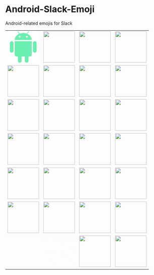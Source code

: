 # Android-Slack-Emoji
Android-related emojis for Slack

|  |  |  |  |
| --- | --- | --- | --- |
| <img src="androidgreen.png" width="100" height="100"> | <img src="androidaqua.png" width="100" height="100"> | <img src="androidblack.png" width="100" height="100"> | <img src="androidblue.png" width="100" height="100"> |
| <img src="androidorange.png" width="100" height="100"> | <img src="androidpink.png" width="100" height="100"> | <img src="androidpride.png" width="100" height="100"> | <img src="androidpurple.png" width="100" height="100">|
| <img src="androidred.png" width="100" height="100"> | <img src="androidgray.png" width="100" height="100"> | <img src="androidyellow.png" width="100" height="100"> | <img src="androidbrown.png" width="100" height="100"> |
| <img src="androidhead.png" width="100" height="100"> | <img src="androidfixer.png" width="100" height="100"> | <img src="androidwave.png" width="100" height="100"> | <img src="androidcelebrate.png" width="100" height="100"> |
| <img src="androidstudio4.png" width="100" height="100"> | <img src="kotlinandroid2.png" width="100" height="100"> | <img src="kotlin.png" width="100" height="100"> | <img src="kotlinandroid.png" width="100" height="100"> |
| <img src="androidtogether.png" width="100" height="100"> | <img src="androidalltogether.png" width="100" height="100"> | <img src="androidstudio3.png" width="100" height="100"> | <img src="togethernotthesame.png" width="100" height="100"> |
| <img src="androidstrobe.gif" width="100" height="100"> | <img src="androidpop.gif" width="100" height="100"> | <img src="androidtogetherparty.gif" width="100" height="100"> | <img src="androidwhite.png" width="100" height="100"> |


